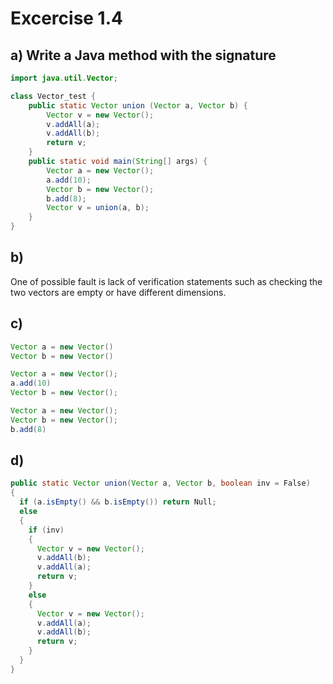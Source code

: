 # Excercise 1.4 #

## a) Write a Java method with the signature
```Java
import java.util.Vector;

class Vector_test {
    public static Vector union (Vector a, Vector b) {
        Vector v = new Vector();
        v.addAll(a);
        v.addAll(b);
        return v;
    }
    public static void main(String[] args) {
        Vector a = new Vector();
        a.add(10);
        Vector b = new Vector();
        b.add(8);
        Vector v = union(a, b);
    }
}
```

## b) 
One of possible fault is lack of verification statements such as checking the two vectors are empty or have different dimensions.

## c)
```Java
Vector a = new Vector()
Vector b = new Vector()
```
```Java
Vector a = new Vector();
a.add(10)
Vector b = new Vector();
```
```Java
Vector a = new Vector();
Vector b = new Vector();
b.add(8)
```

## d)
```Java
public static Vector union(Vector a, Vector b, boolean inv = False)
{
  if (a.isEmpty() && b.isEmpty()) return Null;
  else
  {
    if (inv)
    {
      Vector v = new Vector();
      v.addAll(b);
      v.addAll(a);
      return v;
    }
    else
    {
      Vector v = new Vector();
      v.addAll(a);
      v.addAll(b);
      return v;
    }
  }
}
```
        
